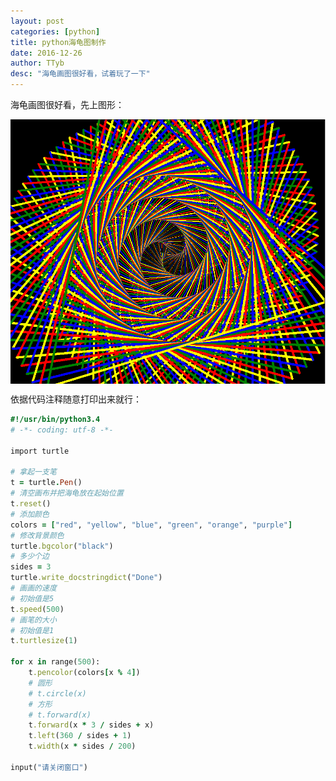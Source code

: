 ```yaml
---
layout: post
categories: [python]
title: python海龟图制作
date: 2016-12-26
author: TTyb
desc: "海龟画图很好看，试着玩了一下"
---
```


海龟画图很好看，先上图形：

<p style="text-align:center"><img src="/static/postimage/python/turtle/996148-20161226103147367-1548802065.png" class="img-responsive" style="display: block; margin-right: auto; margin-left: auto;"></p>

依据代码注释随意打印出来就行：

~~~ruby
#!/usr/bin/python3.4
# -*- coding: utf-8 -*-

import turtle

# 拿起一支笔
t = turtle.Pen()
# 清空画布并把海龟放在起始位置
t.reset()
# 添加颜色
colors = ["red", "yellow", "blue", "green", "orange", "purple"]
# 修改背景颜色
turtle.bgcolor("black")
# 多少个边
sides = 3
turtle.write_docstringdict("Done")
# 画画的速度
# 初始值是5
t.speed(500)
# 画笔的大小
# 初始值是1
t.turtlesize(1)

for x in range(500):
    t.pencolor(colors[x % 4])
    # 圆形
    # t.circle(x)
    # 方形
    # t.forward(x)
    t.forward(x * 3 / sides + x)
    t.left(360 / sides + 1)
    t.width(x * sides / 200)

input("请关闭窗口")

~~~